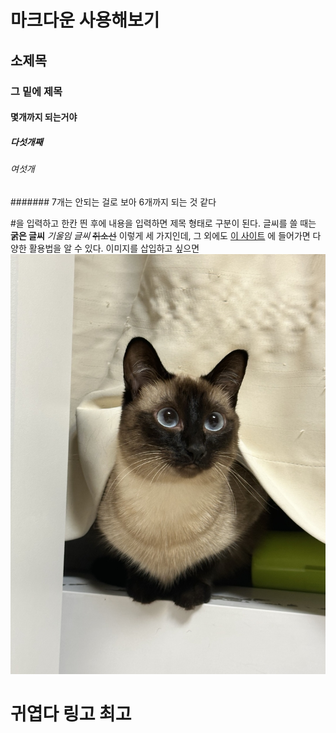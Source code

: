 # 마크다운 사용해보기
## 소제목
### 그 밑에 제목
#### 몇개까지 되는거야
##### 다섯개째
###### 여섯개
####### 7개는 안되는 걸로 보아 6개까지 되는 것 같다

#을 입력하고 한칸 띈 후에 내용을 입력하면 제목 형태로 구분이 된다.
글씨를 쓸 때는
**굵은 글씨**
*기울임 글씨*
~~취소선~~
이렇게 세 가지인데, 그 외에도
[이 사이트]('https://www.markdownguide.org/cheat-sheet/')
에 들어가면 다양한 활용법을 알 수 있다.
이미지를 삽입하고 싶으면
![고양이](cat.jpeg)
# 귀엽다 링고 최고